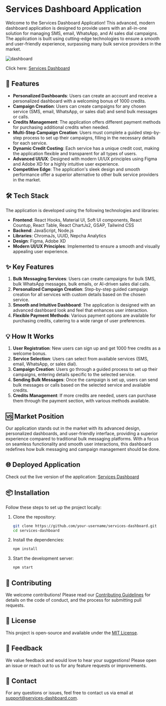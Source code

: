 # Services Dashboard Application


Welcome to the Services Dashboard Application! This advanced, modern dashboard application is designed to provide users with an all-in-one solution for managing SMS, email, WhatsApp, and AI sales dial campaigns. The application is built using cutting-edge technologies to ensure a smooth and user-friendly experience, surpassing many bulk service providers in the market.

![dashboard](https://iili.io/d3gq5MX.md.png)

Click here: [Services Dashboard](https://sampledashboard-services.netlify.app/)

## 🚀 Features

- **Personalized Dashboards**: Users can create an account and receive a personalized dashboard with a welcoming bonus of 1000 credits.
- **Campaign Creation**: Users can create campaigns for any chosen service (SMS, email, WhatsApp, or sales dial) and send bulk messages or calls.
- **Credits Management**: The application offers different payment methods for purchasing additional credits when needed.
- **Multi-Step Campaign Creation**: Users must complete a guided step-by-step process to set up their campaigns, filling in the necessary details for each service.
- **Dynamic Credit Costing**: Each service has a unique credit cost, making the application flexible and transparent for all types of users.
- **Advanced UI/UX**: Designed with modern UI/UX principles using Figma and Adobe XD for a highly intuitive user experience.
- **Competitive Edge**: The application's sleek design and smooth performance offer a superior alternative to other bulk service providers in the market.

## 🛠️ Tech Stack

The application is developed using the following technologies and libraries:

- **Frontend**: React Hooks, Material UI, Soft UI components, React Countup, React Table, React ChartJs2, GSAP, Tailwind CSS
- **Backend**: JavaScript, Node.js
- **Libraries**: ChromaJs, UUID, Nepcha Analytics
- **Design**: Figma, Adobe XD
- **Modern UI/UX Principles**: Implemented to ensure a smooth and visually appealing user experience.

## ✨ Key Features

1. **Bulk Messaging Services**: Users can create campaigns for bulk SMS, bulk WhatsApp messages, bulk emails, or AI-driven sales dial calls.
2. **Personalized Campaign Creation**: Step-by-step guided campaign creation for all services with custom details based on the chosen service.
3. **Smooth and Intuitive Dashboard**: The application is designed with an advanced dashboard look and feel that enhances user interaction.
4. **Flexible Payment Methods**: Various payment options are available for purchasing credits, catering to a wide range of user preferences.

## 💡 How It Works

1. **User Registration**: New users can sign up and get 1000 free credits as a welcome bonus.
2. **Service Selection**: Users can select from available services (SMS, email, WhatsApp, or sales dial).
3. **Campaign Creation**: Users go through a guided process to set up their campaigns, entering details specific to the selected service.
4. **Sending Bulk Messages**: Once the campaign is set up, users can send bulk messages or calls based on the selected service and available credits.
5. **Credits Management**: If more credits are needed, users can purchase them through the payment section, with various methods available.

## 🆚 Market Position

Our application stands out in the market with its advanced design, personalized dashboards, and user-friendly interface, providing a superior experience compared to traditional bulk messaging platforms. With a focus on seamless functionality and smooth user interactions, this dashboard redefines how bulk messaging and campaign management should be done.


## 🌐 Deployed Application

Check out the live version of the application: [Services Dashboard](https://sampledashboard-services.netlify.app/)

## 📦 Installation

Follow these steps to set up the project locally:

1. Clone the repository:

   ```bash
   git clone https://github.com/your-username/services-dashboard.git
   cd services-dashboard
   ```

2. Install the dependencies:

   ```bash
   npm install
   ```

3. Start the development server:

   ```bash
   npm start
   ```

## 🤝 Contributing

We welcome contributions! Please read our [Contributing Guidelines](CONTRIBUTING.md) for details on the code of conduct, and the process for submitting pull requests.

## 📜 License

This project is open-source and available under the [MIT License](LICENSE).

## 📝 Feedback

We value feedback and would love to hear your suggestions! Please open an issue or reach out to us for any feature requests or improvements.

## 📧 Contact

For any questions or issues, feel free to contact us via email at support@services-dashboard.com.
```
